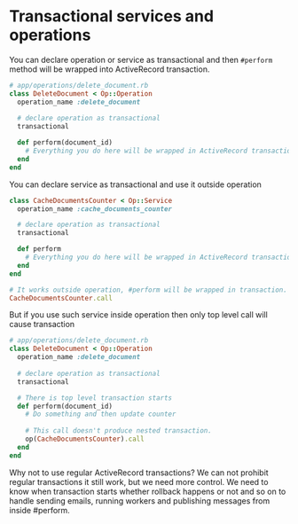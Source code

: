 # Transactional services and operations

You can declare operation or service as transactional and then `#perform` method will be wrapped into ActiveRecord transaction.

```ruby
# app/operations/delete_document.rb
class DeleteDocument < Op::Operation
  operation_name :delete_document
  
  # declare operation as transactional
  transactional

  def perform(document_id)
    # Everything you do here will be wrapped in ActiveRecord transaction
  end
end
```

You can declare service as transactional and use it outside operation

```ruby
class CacheDocumentsCounter < Op::Service
  operation_name :cache_documents_counter

  # declare operation as transactional
  transactional

  def perform
    # Everything you do here will be wrapped in ActiveRecord transaction
  end
end

# It works outside operation, #perform will be wrapped in transaction.
CacheDocumentsCounter.call
```

But if you use such service inside operation then only top level call will cause transaction

```ruby
# app/operations/delete_document.rb
class DeleteDocument < Op::Operation
  operation_name :delete_document
  
  # declare operation as transactional
  transactional

  # There is top level transaction starts
  def perform(document_id)
    # Do something and then update counter
    
    # This call doesn't produce nested transaction.
    op(CacheDocumentsCounter).call
  end
end
```

Why not to use regular ActiveRecord transactions? We can not prohibit regular transactions it still work, 
but we need more control. We need to know when transaction starts whether rollback happens or not and so on to 
handle sending emails, running workers and publishing messages from inside #perform. 


